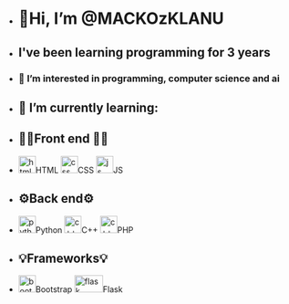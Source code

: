 -  <h1>👋Hi, I’m @MACKOzKLANU</h1>
-  <h2>I've been learning programming for 3 years</h2>
- <h3>👀 I’m interested in programming, computer science and ai</h3>
- <h2>🌱 I’m currently learning:</h2>
- <h2>👨‍💻Front end 👨‍💻</h2>
- <img src="https://upload.wikimedia.org/wikipedia/commons/6/61/HTML5_logo_and_wordmark.svg" alt="html" width="30" height="30">HTML
  <img src="https://upload.wikimedia.org/wikipedia/commons/d/d5/CSS3_logo_and_wordmark.svg" alt="css" width="30" height="30">CSS
  <img src="https://upload.wikimedia.org/wikipedia/commons/d/dc/Javascript-shield.png?w=144" alt="js" width="30" height="30">JS
- <h2>⚙️Back end⚙️</h2>
- <img src="https://upload.wikimedia.org/wikipedia/commons/c/c3/Python-logo-notext.svg" alt="python" width="30" height="30">Python
   <img src="https://upload.wikimedia.org/wikipedia/commons/1/18/ISO_C%2B%2B_Logo.svg" alt="c++" width="30" height="30">C++
  <img src="https://upload.wikimedia.org/wikipedia/commons/2/27/PHP-logo.svg" alt="c++" width="30" height="30">PHP
- <h2>💡Frameworks💡</h2>
- <img src="https://upload.wikimedia.org/wikipedia/commons/b/b2/Bootstrap_logo.svg" alt="bootstrap" width="30" height="30">Bootstrap
  <img src="https://www.educative.io/v2api/editorpage/6196871006519296/image/6316021754363904" alt="flask" width="50" height="30">Flask





<!-- - 💞️ I’m looking to collaborate on ...
- 📫 How to reach me ... -->

<!---
MACKOzKLANU/MACKOzKLANU is a ✨ special ✨ repository because its `README.md` (this file) appears on your GitHub profile.
You can click the Preview link to take a look at your changes.
--->

